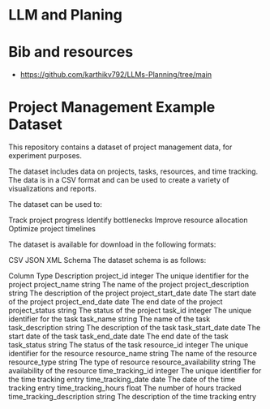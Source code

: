 # LLM and Planing

# Bib and resources

- https://github.com/karthikv792/LLMs-Planning/tree/main


# Project Management Example Dataset

This repository contains a dataset of project management data, for experiment purposes.

The dataset includes data on projects, tasks, resources, and time tracking. The data is in a CSV format and can be used to create a variety of visualizations and reports.

The dataset can be used to:

Track project progress
Identify bottlenecks
Improve resource allocation
Optimize project timelines

The dataset is available for download in the following formats:

CSV
JSON
XML
Schema
The dataset schema is as follows:

Column	Type	Description
project_id	integer	The unique identifier for the project
project_name	string	The name of the project
project_description	string	The description of the project
project_start_date	date	The start date of the project
project_end_date	date	The end date of the project
project_status	string	The status of the project
task_id	integer	The unique identifier for the task
task_name	string	The name of the task
task_description	string	The description of the task
task_start_date	date	The start date of the task
task_end_date	date	The end date of the task
task_status	string	The status of the task
resource_id	integer	The unique identifier for the resource
resource_name	string	The name of the resource
resource_type	string	The type of resource
resource_availability	string	The availability of the resource
time_tracking_id	integer	The unique identifier for the time tracking entry
time_tracking_date	date	The date of the time tracking entry
time_tracking_hours	float	The number of hours tracked
time_tracking_description	string	The description of the time tracking entry